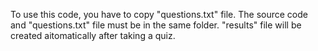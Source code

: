 To use this code, you have to copy "questions.txt" file. The source code and "questions.txt" file must be in the same folder. "results" file will be created aitomatically after taking a quiz.
